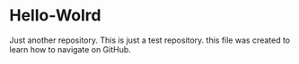 # Hello-Wolrd
Just another repository.
This is just a test repository. this file was created to learn how to navigate on GitHub.
